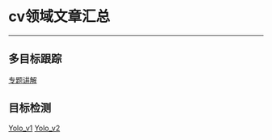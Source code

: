 # cv领域文章汇总
***
## 多目标跟踪
[专题讲解](https://zhuanlan.zhihu.com/p/97449724)
## 目标检测
[Yolo_v1](https://blog.csdn.net/litt1e/article/details/88814417)
[Yolo_v2](https://blog.csdn.net/litt1e/article/details/88852745)